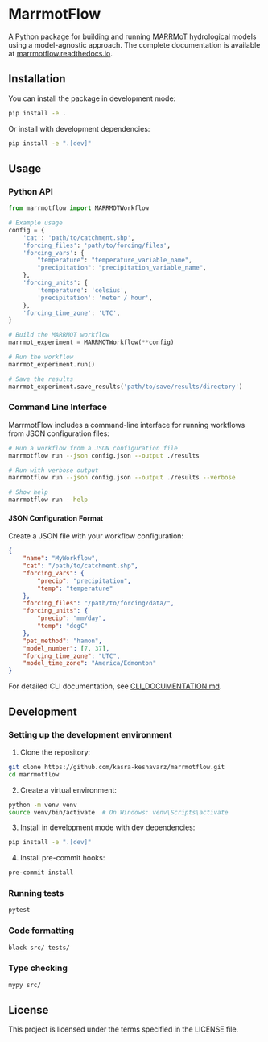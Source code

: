 # MarrmotFlow

A Python package for building and running [MARRMoT](https://github.com/wknoben/MARRMoT) hydrological models using a model-agnostic approach. The complete documentation is available at [marrmotflow.readthedocs.io](https://marrmotflow.readthedocs.io).

## Installation

You can install the package in development mode:

```bash
pip install -e .
```

Or install with development dependencies:

```bash
pip install -e ".[dev]"
```

## Usage

### Python API

```python
from marrmotflow import MARRMOTWorkflow

# Example usage
config = {
    'cat': 'path/to/catchment.shp', 
    'forcing_files': 'path/to/forcing/files',
    'forcing_vars': {
        "temperature": "temperature_variable_name",
        "precipitation": "precipitation_variable_name",
    },
    'forcing_units': {
        'temperature': 'celsius',
        'precipitation': 'meter / hour',
    },
    'forcing_time_zone': 'UTC',
}

# Build the MARRMOT workflow
marrmot_experiment = MARRMOTWorkflow(**config)

# Run the workflow
marrmot_experiment.run()

# Save the results
marrmot_experiment.save_results('path/to/save/results/directory')
```

### Command Line Interface

MarrmotFlow includes a command-line interface for running workflows from JSON configuration files:

```bash
# Run a workflow from a JSON configuration file
marrmotflow run --json config.json --output ./results

# Run with verbose output
marrmotflow run --json config.json --output ./results --verbose

# Show help
marrmotflow run --help
```

#### JSON Configuration Format

Create a JSON file with your workflow configuration:

```json
{
    "name": "MyWorkflow",
    "cat": "/path/to/catchment.shp",
    "forcing_vars": {
        "precip": "precipitation",
        "temp": "temperature"
    },
    "forcing_files": "/path/to/forcing/data/",
    "forcing_units": {
        "precip": "mm/day",
        "temp": "degC"
    },
    "pet_method": "hamon",
    "model_number": [7, 37],
    "forcing_time_zone": "UTC",
    "model_time_zone": "America/Edmonton"
}
```

For detailed CLI documentation, see [CLI_DOCUMENTATION.md](CLI_DOCUMENTATION.md).

## Development

### Setting up the development environment

1. Clone the repository:
```bash
git clone https://github.com/kasra-keshavarz/marrmotflow.git
cd marrmotflow
```

2. Create a virtual environment:
```bash
python -m venv venv
source venv/bin/activate  # On Windows: venv\Scripts\activate
```

3. Install in development mode with dev dependencies:
```bash
pip install -e ".[dev]"
```

4. Install pre-commit hooks:
```bash
pre-commit install
```

### Running tests

```bash
pytest
```

### Code formatting

```bash
black src/ tests/
```

### Type checking

```bash
mypy src/
```

## License

This project is licensed under the terms specified in the LICENSE file.

